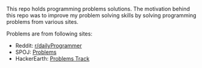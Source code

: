 This repo holds programming problems solutions. The motivation behind this repo was to improve my problem solving skills by solving programming problems from various sites.

Problems are from following sites:

* Reddit: [r/dailyProgrammer](http://www.reddit.com/r/dailyprogrammer/)
* SPOJ: [Problems](http://www.spoj.com/problems/classical/sort=0,start=0)
* HackerEarth: [Problems Track](http://www.hackerearth.com/pledge-2015-tracks/)

